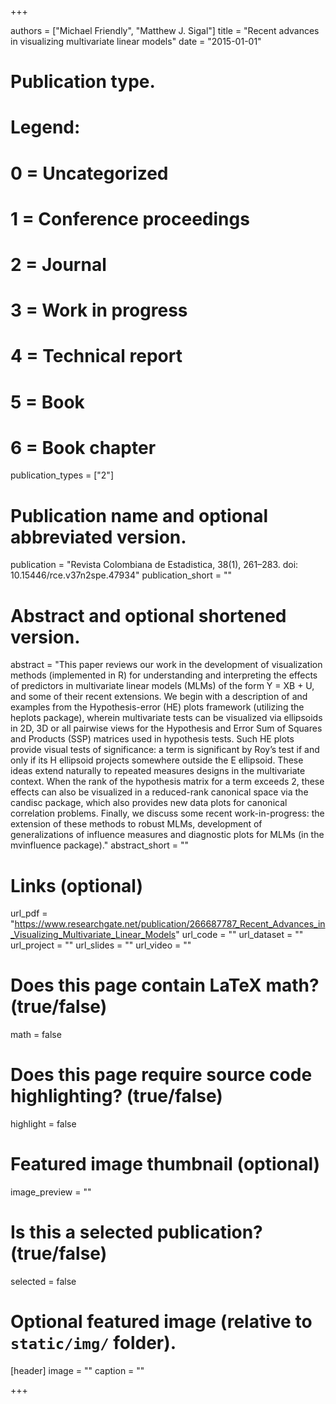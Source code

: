+++

authors = ["Michael Friendly", "Matthew J. Sigal"]
title = "Recent advances in visualizing multivariate linear models"
date = "2015-01-01"

# Publication type.
# Legend:
# 0 = Uncategorized
# 1 = Conference proceedings
# 2 = Journal
# 3 = Work in progress
# 4 = Technical report
# 5 = Book
# 6 = Book chapter
publication_types = ["2"]

# Publication name and optional abbreviated version.
publication = "Revista Colombiana de Estadistica, 38(1), 261–283. doi: 10.15446/rce.v37n2spe.47934"
publication_short = ""

# Abstract and optional shortened version.
abstract = "This paper reviews our work in the development of visualization methods (implemented in R) for understanding and interpreting the effects of predictors in multivariate linear models (MLMs) of the form Y = XB + U, and some of their recent extensions. We begin with a description of and examples from the Hypothesis-error (HE) plots framework (utilizing the heplots package), wherein multivariate tests can be visualized via ellipsoids in 2D, 3D or all pairwise views for the Hypothesis and Error Sum of Squares and Products (SSP) matrices used in hypothesis tests. Such HE plots provide visual tests of significance: a term is significant by Roy’s test if and only if its H ellipsoid projects somewhere outside the E ellipsoid. These ideas extend naturally to repeated measures designs in the multivariate context. When the rank of the hypothesis matrix for a term exceeds 2, these effects can also be visualized in a reduced-rank canonical space via the candisc package, which also provides new data plots for canonical correlation problems. Finally, we discuss some recent work-in-progress: the extension of these methods to robust MLMs, development of generalizations of influence measures and diagnostic plots for MLMs (in the mvinfluence package)."
abstract_short = ""

# Links (optional)
url_pdf = "https://www.researchgate.net/publication/266687787_Recent_Advances_in_Visualizing_Multivariate_Linear_Models"
url_code = ""
url_dataset = ""
url_project = ""
url_slides = ""
url_video = ""

# Does this page contain LaTeX math? (true/false)
math = false

# Does this page require source code highlighting? (true/false)
highlight = false

# Featured image thumbnail (optional)
image_preview = ""

# Is this a selected publication? (true/false)
selected = false

# Optional featured image (relative to `static/img/` folder).
[header]
image = ""
caption = ""

+++
